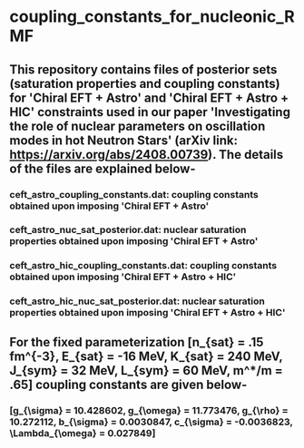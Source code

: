 # coupling_constants_for_nucleonic_RMF
## This repository contains files of posterior sets (saturation properties and coupling constants) for 'Chiral EFT + Astro' and 'Chiral EFT + Astro + HIC' constraints used in our paper 'Investigating the role of nuclear parameters on oscillation modes in hot Neutron Stars' (arXiv link: https://arxiv.org/abs/2408.00739). The details of the files are explained below-
### ceft_astro_coupling_constants.dat: coupling constants obtained upon imposing 'Chiral EFT + Astro'
### ceft_astro_nuc_sat_posterior.dat: nuclear saturation properties obtained upon imposing 'Chiral EFT + Astro'
### ceft_astro_hic_coupling_constants.dat: coupling constants obtained upon imposing 'Chiral EFT + Astro + HIC'
### ceft_astro_hic_nuc_sat_posterior.dat: nuclear saturation properties obtained upon imposing 'Chiral EFT + Astro + HIC'

## For the fixed parameterization [n_{sat} = .15 fm^{-3}, E_{sat} = -16 MeV, K_{sat} = 240 MeV, J_{sym} = 32 MeV, L_{sym} = 60 MeV, m^*/m = .65] coupling constants are given below-
### [g_{\sigma}	= 10.428602, g_{\omega}	= 11.773476, g_{\rho}	= 10.272112, b_{\sigma}	= 0.0030847, c_{\sigma}	= -0.0036823, \Lambda_{\omega} = 0.027849]
